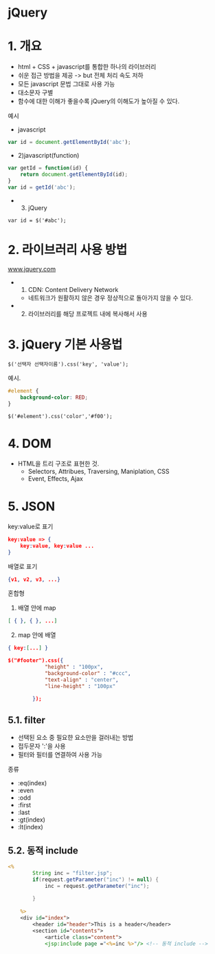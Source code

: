 # jQuery
# 1. 개요
- html + CSS + javascript를 통합한 하나의 라이브러리
- 쉬운 접근 방법을 제공 -> but 전체 처리 속도 저하
- 모든 javascript 문법 그대로 사용 가능
- 대소문자 구별
- 함수에 대한 이해가 좋을수록 jQuery의 이해도가 높아질 수 있다.
  
예시
- javascript
```javascript
var id = document.getElementById('abc');
```
- 2)javascript(function)
```javascript
var getId = function(id) {
    return document.getElementById(id);
}
var id = getId('abc');
```
- 3) jQuery  
```jquery
var id = $('#abc');
```
# 2. 라이브러리 사용 방법
www.jquery.com
- 1) CDN: Content Delivery Network
  - 네트워크가 원활하지 않은 경우 정상적으로 돌아가지 않을 수 있다.
- 2) 라이브러리를 해당 프로젝트 내에 복사해서 사용

# 3. jQuery 기본 사용법
```jQuery
$('선택자 선택자이름').css('key', 'value');
```

예시.
```CSS
#element {
    background-color: RED;
}
```
```jQuery
$('#element').css('color','#f00');
```

# 4. DOM
- HTML을 트리 구조로 표현한 것.
  - Selectors, Attribues, Traversing, Maniplation, CSS
  - Event, Effects, Ajax

# 5. JSON
key:value로 표기 
```json
key:value => {
    key:value, key:value ...
}
```
배열로 표기
```json
{v1, v2, v3, ...}
```
혼합형
1) 배열 안에 map
```json
[ { }, { }, ...]
```
2) map 안에 배열
```json
{ key:[...] }
```

```json
$("#footer").css({
			"height" : "100px",
			"background-color" : "#ccc",
			"text-align" : "center",
			"line-height" : "100px"

		});
```

## 5.1. filter
- 선택된 요소 중 필요햔 요소만을 걸러내는 방법
- 접두문자 ':'을 사용
- 필터와 필터를 연결하여 사용 가능

종류
- :eq(index)
- :even
- :odd
- :first
- :last
- :gt(index)
- :lt(index)

## 5.2. 동적 include
```jsp
<%
		String inc = "filter.jsp";
		if(request.getParameter("inc") != null) {
			inc = request.getParameter("inc");
			
		}
	
	%>
	<div id="index">
		<header id="header">This is a header</header>
		<section id="contents">
			<article class="content">
			<jsp:include page ="<%=inc %>"/> <!-- 동적 include -->
```